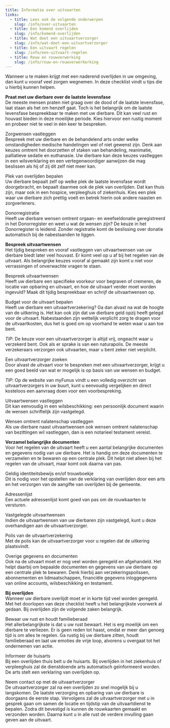 ```yaml
---
title: Informatie over uitvaarten
links:
  - title: Lees ook de volgende onderwerpen
    slug: /info/over-uitvaarten
  - title: Een komend overlijden
    slug: /info/komend-overlijden
  - title: Wat doet een uitvaartverzorger
    slug: /info/wat-doet-een-uitvartverzorger
  - title: Een uitvaart regelen
    slug: /info/een-uitvaart-regelen
  - title: Rouw en rouwverwerking
    slug: /info/rouw-en-rouwverwerkerking
---
```


Wanneer u te maken krijgt met een naderend overlijden in uw omgeving, dan kunt u vooraf veel zorgen wegnemen. In deze checklist vindt u tips die u hierbij kunnen helpen.

**Praat met uw dierbare over de laatste levensfase**  
De meeste mensen praten niet graag over de dood of de laatste levensfase, laat staan als het om henzelf gaat. Toch is het belangrijk om de laatste levensfase bespreekbaar te maken met uw dierbare. Dit kan veel rust en houvast bieden in deze moeilijke periode. Kies hiervoor een rustig moment en probeer niet te veel in één keer te bespreken.

Zorgwensen vastleggen  
Bespreek met uw dierbare en de behandelend arts onder welke omstandigheden medische handelingen wel of niet gewenst zijn. Denk aan keuzes omtrent het doorzetten of staken van behandeling, reanimatie, palliatieve sedatie en euthanasie. Uw dierbare kan deze keuzes vastleggen in een wilsverklaring en een vertegenwoordiger aanwijzen die mag beslissen als hij of zij dit zelf niet meer kan.

Plek van overlijden bepalen  
Uw dierbare bepaalt zelf op welke plek de laatste levensfase wordt doorgebracht, en bepaalt daarmee ook de plek van overlijden. Dat kan thuis zijn, maar ook in een hospice, verpleeghuis of ziekenhuis. Kies een plek waar uw dierbare zich prettig voelt en betrek hierin ook andere naasten en zorgverleners.

Donorregistratie  
Heeft uw dierbare wensen omtrent orgaan- en weefseldonatie geregistreerd in het Donorregister en weet u wat de wensen zijn? De keuze in het Donorregister is leidend. Zonder registratie komt de beslissing over donatie automatisch bij de nabestaanden te liggen.

**Bespreek uitvaartwensen**  
Het tijdig bespreken en vooraf vastleggen van uitvaartwensen van uw dierbare biedt later veel houvast. Er komt veel op u af bij het regelen van de uitvaart. Als belangrijke keuzes vooraf al gemaakt zijn komt u niet voor verrassingen of onverwachte vragen te staan.

Bespreek uitvaartwensen  
Heeft uw dierbare een specifieke voorkeur voor begraven of cremeren, de locatie van opbaring en uitvaart, en hoe de uitvaart verder moet worden ingevuld? Maak dit tijdig bespreekbaar en schrijf de uitvaartwensen op.

Budget voor de uitvaart bepalen  
Heeft uw dierbare een uitvaartverzekering? Ga dan alvast na wat de hoogte van de uitkering is. Het kan ook zijn dat uw dierbare geld opzij heeft gelegd voor de uitvaart. Nabestaanden zijn wettelijk verplicht zorg te dragen voor de uitvaartkosten, dus het is goed om op voorhand te weten waar u aan toe bent.

_TIP_: De keuze voor een uitvaartverzorger is altijd vrij, ongeacht waar u verzekerd bent. Ook als er sprake is van een naturapolis. De meeste verzekeraars verzorgen ook uitvaarten, maar u bent zeker niet verplicht.

Een uitvaartverzorger zoeken  
Door alvast de uitvaart voor te bespreken met een uitvaartverzorger, krijgt u een goed beeld van wat er mogelijk is op basis van uw wensen en budget.

_TIP_: Op de website van myFunus vindt u een volledig overzicht van uitvaartverzorgers in uw buurt, kunt u eenvoudig vergelijken en direct kosteloos een aanvraag doen voor een voorbespreking.

Uitvaartwensen vastleggen  
Dit kan eenvoudig in een wilsbeschikking: een persoonlijk document waarin de wensen schriftelijk zijn vastgelegd.

Wensen omtrent nalatenschap vastleggen  
Als uw dierbare naast uitvaartwensen ook wensen omtrent nalatenschap van bezittingen wil vastleggen, dan is een notarieel testament vereist.

**Verzamel belangrijke documenten**  
Voor het regelen van de uitvaart heeft u een aantal belangrijke documenten en gegevens nodig van uw dierbare. Het is handig om deze documenten te verzamelen en te bewaren op een centrale plek. Dit helpt niet alleen bij het regelen van de uitvaart, maar komt ook daarna van pas.

Geldig identiteitsbewijs en/of trouwboekje  
Dit is nodig voor het opstellen van de verklaring van overlijden door een arts en het verzorgen van de aangifte van overlijden bij de gemeente.

Adressenlijst  
Een actuele adressenlijst komt goed van pas om de rouwkaarten te versturen.

Vastgelegde uitvaartwensen  
Indien de uitvaartwensen van uw dierbaren zijn vastgelegd, kunt u deze overhandigen aan de uitvaartverzorger.

Polis van de uitvaartverzekering  
Met de polis kan de uitvaartverzorger voor u regelen dat de uitkering plaatsvindt.

Overige gegevens en documenten  
Ook na de uitvaart moet er nog veel worden geregeld en afgehandeld. Het helpt daarbij om bepaalde documenten en gegevens van uw dierbare op een centrale plek te bewaren. Denk hierbij aan verzekeringspolissen, abonnementen en lidmaatschappen, financiële gegevens inloggegevens van online accounts, wilsbeschikking en testament.

**Bij overlijden**  
Wanneer uw dierbare overlijdt moet er in korte tijd veel worden geregeld. Met het doorlopen van deze checklist heeft u het belangrijkste voorwerk al gedaan. Bij overlijden zijn de volgende zaken belangrijk.

Bewaar uw rust en houdt familieberaad  
Het allerbelangrijkste is dat u uw rust bewaart. Het is erg moeilijk om een dierbare te verliezen. Er is geen reden tot haast, omdat er meer dan genoeg tijd is om alles te regelen. Ga rustig bij uw dierbare zitten, houdt familieberaad en laat uw emoties de vrije loop, alvorens u overgaat tot het ondernemen van actie.

Informeer de huisarts  
Bij een overlijden thuis belt u de huisarts. Bij overlijden in het ziekenhuis of verpleeghuis zal de dienstdoende arts automatisch geïnformeerd worden. De arts stelt een verklaring van overlijden op.

Neem contact op met de uitvaartverzorger  
De uitvaartverzorger zal na een overlijden zo snel mogelijk bij u langskomen. De laatste verzorging en opbaring van uw dierbare is doorgaans de eerste stap. Vervolgens zal de uitvaartverzorger met u in gesprek gaan om samen de locatie en tijdstip van de uitvaartdienst te bepalen. Zodra dit bevestigd is kunnen de rouwkaarten gemaakt en verzonden worden. Daarna kunt u in alle rust de verdere invulling gaan geven aan de uitvaart.
